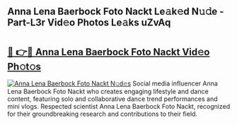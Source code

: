 ## Anna Lena Baerbock Foto Nackt Le𝚊k𝚎d N𝚞𝚍e - Part-L3r Vid𝚎o Photos Le𝚊ks uZvAq

# <h2><a href="http://fb92xw.evod.top/?m=Anna+Lena+Baerbock+Foto+Nackt">🔗 👉🔴 Anna Lena Baerbock Foto Nackt Vid𝚎o Ph𝚘t𝚘s</a></h2>

[![Anna Lena Baerbock Foto Nackt N𝚞d𝚎s](https://i.imgur.com/8V9OHl7.gif)](http://fb92xw.evod.top/?m=Anna+Lena+Baerbock+Foto+Nackt)
Social media influencer Anna Lena Baerbock Foto Nackt who creates engaging lifestyle and dance content, featuring solo and collaborative dance trend performances and mini vlogs. Respected scientist Anna Lena Baerbock Foto Nackt, recognized for their groundbreaking research and contributions to their field. 
